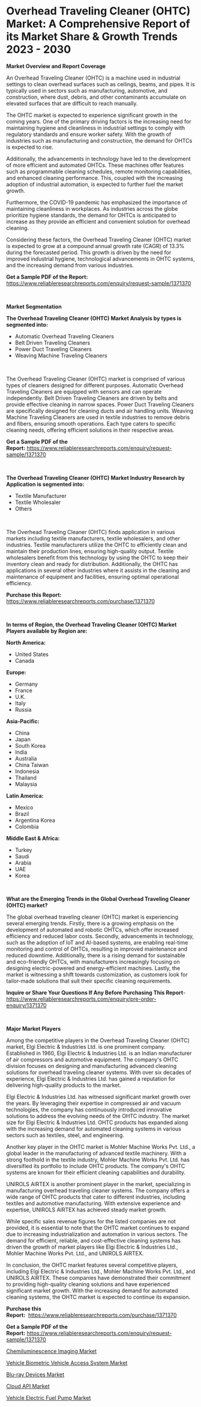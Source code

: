 <p><h1>Overhead Traveling Cleaner (OHTC) Market: A Comprehensive Report of its Market Share & Growth Trends 2023 - 2030</h1></p><p><strong>Market Overview and Report Coverage</strong></p>
<p><p>An Overhead Traveling Cleaner (OHTC) is a machine used in industrial settings to clean overhead surfaces such as ceilings, beams, and pipes. It is typically used in sectors such as manufacturing, automotive, and construction, where dust, debris, and other contaminants accumulate on elevated surfaces that are difficult to reach manually.</p><p>The OHTC market is expected to experience significant growth in the coming years. One of the primary driving factors is the increasing need for maintaining hygiene and cleanliness in industrial settings to comply with regulatory standards and ensure worker safety. With the growth of industries such as manufacturing and construction, the demand for OHTCs is expected to rise.</p><p>Additionally, the advancements in technology have led to the development of more efficient and automated OHTCs. These machines offer features such as programmable cleaning schedules, remote monitoring capabilities, and enhanced cleaning performance. This, coupled with the increasing adoption of industrial automation, is expected to further fuel the market growth.</p><p>Furthermore, the COVID-19 pandemic has emphasized the importance of maintaining cleanliness in workplaces. As industries across the globe prioritize hygiene standards, the demand for OHTCs is anticipated to increase as they provide an efficient and convenient solution for overhead cleaning.</p><p>Considering these factors, the Overhead Traveling Cleaner (OHTC) market is expected to grow at a compound annual growth rate (CAGR) of 13.3% during the forecasted period. This growth is driven by the need for improved industrial hygiene, technological advancements in OHTC systems, and the increasing demand from various industries.</p></p>
<p><strong>Get a Sample PDF of the Report:</strong> <a href="https://www.reliableresearchreports.com/enquiry/request-sample/1371370">https://www.reliableresearchreports.com/enquiry/request-sample/1371370</a></p>
<p>&nbsp;</p>
<p><strong>Market Segmentation</strong></p>
<p><strong>The Overhead Traveling Cleaner (OHTC) Market Analysis by types is segmented into:</strong></p>
<p><ul><li>Automatic Overhead Traveling Cleaners</li><li>Belt Driven Traveling Cleaners</li><li>Power Duct Traveling Cleaners</li><li>Weaving Machine Traveling Cleaners</li></ul></p>
<p>&nbsp;</p>
<p><p>The Overhead Traveling Cleaner (OHTC) market is comprised of various types of cleaners designed for different purposes. Automatic Overhead Traveling Cleaners are equipped with sensors and can operate independently. Belt Driven Traveling Cleaners are driven by belts and provide effective cleaning in narrow spaces. Power Duct Traveling Cleaners are specifically designed for cleaning ducts and air handling units. Weaving Machine Traveling Cleaners are used in textile industries to remove debris and fibers, ensuring smooth operations. Each type caters to specific cleaning needs, offering efficient solutions in their respective areas.</p></p>
<p><strong>Get a Sample PDF of the Report:</strong>&nbsp;<a href="https://www.reliableresearchreports.com/enquiry/request-sample/1371370">https://www.reliableresearchreports.com/enquiry/request-sample/1371370</a></p>
<p>&nbsp;</p>
<p><strong>The Overhead Traveling Cleaner (OHTC) Market Industry Research by Application is segmented into:</strong></p>
<p><ul><li>Textile Manufacturer</li><li>Textile Wholesaler</li><li>Others</li></ul></p>
<p>&nbsp;</p>
<p><p>The Overhead Traveling Cleaner (OHTC) finds application in various markets including textile manufacturers, textile wholesalers, and other industries. Textile manufacturers utilize the OHTC to efficiently clean and maintain their production lines, ensuring high-quality output. Textile wholesalers benefit from this technology by using the OHTC to keep their inventory clean and ready for distribution. Additionally, the OHTC has applications in several other industries where it assists in the cleaning and maintenance of equipment and facilities, ensuring optimal operational efficiency.</p></p>
<p><strong>Purchase this Report:</strong>&nbsp; <a href="https://www.reliableresearchreports.com/purchase/1371370">https://www.reliableresearchreports.com/purchase/1371370</a></p>
<p>&nbsp;</p>
<p><strong>In terms of Region, the Overhead Traveling Cleaner (OHTC) Market Players available by Region are:</strong></p>
<p>
    <p> <strong> North America: </strong>
        <ul>
            <li>United States</li>
            <li>Canada</li>
        </ul>
        </p> 
    <p> <strong> Europe: </strong>
        <ul>
            <li>Germany</li>
            <li>France</li>
            <li>U.K.</li>
            <li>Italy</li>
            <li>Russia</li>
        </ul>
        </p> 
    <p> <strong> Asia-Pacific: </strong>
        <ul>
            <li>China</li>
            <li>Japan</li>
            <li>South Korea</li>
            <li>India</li>
            <li>Australia</li>
            <li>China Taiwan</li>
            <li>Indonesia</li>
            <li>Thailand</li>
            <li>Malaysia</li>
        </ul>
        </p> 
    <p> <strong> Latin America: </strong>
        <ul>
            <li>Mexico</li>
            <li>Brazil</li>
            <li>Argentina Korea</li>
            <li>Colombia</li>
        </ul>
        </p> 
    <p> <strong> Middle East & Africa: </strong>
        <ul>
            <li>Turkey</li>
            <li>Saudi</li>
            <li>Arabia</li>
            <li>UAE</li>
            <li>Korea</li>
        </ul>
    </p>
    </p>
<p>&nbsp;</p>
<p><strong>What are the Emerging Trends in the Global Overhead Traveling Cleaner (OHTC) market?</strong></p>
<p><p>The global overhead traveling cleaner (OHTC) market is experiencing several emerging trends. Firstly, there is a growing emphasis on the development of automated and robotic OHTCs, which offer increased efficiency and reduced labor costs. Secondly, advancements in technology, such as the adoption of IoT and AI-based systems, are enabling real-time monitoring and control of OHTCs, resulting in improved maintenance and reduced downtime. Additionally, there is a rising demand for sustainable and eco-friendly OHTCs, with manufacturers increasingly focusing on designing electric-powered and energy-efficient machines. Lastly, the market is witnessing a shift towards customization, as customers look for tailor-made solutions that suit their specific cleaning requirements.</p></p>
<p><strong>Inquire or Share Your Questions If Any Before Purchasing This Report</strong>- <a href="https://www.reliableresearchreports.com/enquiry/pre-order-enquiry/1371370">https://www.reliableresearchreports.com/enquiry/pre-order-enquiry/1371370</a></p>
<p>&nbsp;</p>
<p><strong>Major Market Players</strong></p>
<p><p>Among the competitive players in the Overhead Traveling Cleaner (OHTC) market, Elgi Electric & Industries Ltd. is one prominent company. Established in 1960, Elgi Electric & Industries Ltd. is an Indian manufacturer of air compressors and automotive equipment. The company's OHTC division focuses on designing and manufacturing advanced cleaning solutions for overhead traveling cleaner systems. With over six decades of experience, Elgi Electric & Industries Ltd. has gained a reputation for delivering high-quality products to the market.</p><p>Elgi Electric & Industries Ltd. has witnessed significant market growth over the years. By leveraging their expertise in compressed air and vacuum technologies, the company has continuously introduced innovative solutions to address the evolving needs of the OHTC industry. The market size for Elgi Electric & Industries Ltd. OHTC products has expanded along with the increasing demand for automated cleaning systems in various sectors such as textiles, steel, and engineering.</p><p>Another key player in the OHTC market is Mohler Machine Works Pvt. Ltd., a global leader in the manufacturing of advanced textile machinery. With a strong foothold in the textile industry, Mohler Machine Works Pvt. Ltd. has diversified its portfolio to include OHTC products. The company's OHTC systems are known for their efficient cleaning capabilities and durability.</p><p>UNIROLS AIRTEX is another prominent player in the market, specializing in manufacturing overhead traveling cleaner systems. The company offers a wide range of OHTC products that cater to different industries, including textiles and automotive manufacturing. With extensive experience and expertise, UNIROLS AIRTEX has achieved steady market growth.</p><p>While specific sales revenue figures for the listed companies are not provided, it is essential to note that the OHTC market continues to expand due to increasing industrialization and automation in various sectors. The demand for efficient, reliable, and cost-effective cleaning systems has driven the growth of market players like Elgi Electric & Industries Ltd., Mohler Machine Works Pvt. Ltd., and UNIROLS AIRTEX.</p><p>In conclusion, the OHTC market features several competitive players, including Elgi Electric & Industries Ltd., Mohler Machine Works Pvt. Ltd., and UNIROLS AIRTEX. These companies have demonstrated their commitment to providing high-quality cleaning solutions and have experienced significant market growth. With the increasing demand for automated cleaning systems, the OHTC market is expected to continue its expansion.</p></p>
<p><strong>Purchase this Report:</strong>&nbsp;&nbsp;<a href="https://www.reliableresearchreports.com/purchase/1371370">https://www.reliableresearchreports.com/purchase/1371370</a></p>
<p></p>
<p><strong>Get a Sample PDF of the Report:</strong>&nbsp;<a href="https://www.reliableresearchreports.com/enquiry/request-sample/1371370">https://www.reliableresearchreports.com/enquiry/request-sample/1371370</a></p>
<p><p><a href="https://medium.com/@soledadroob625/chemiluminescence-imaging-market-size-cagr-trends-2024-2030-204308111e73">Chemiluminescence Imaging Market</a></p><p><a href="https://www.linkedin.com/pulse/vehicle-biometric-access-system-market-research-report-vfl8e/">Vehicle Biometric Vehicle Access System Market</a></p><p><a href="https://www.linkedin.com/pulse/blu-ray-devices-market-challenges-opportunities-growth-drivers-1x1fe/">Blu-ray Devices Market</a></p><p><a href="https://medium.com/@darrensipes2023/cloud-api-market-size-cagr-trends-2024-2030-988df9bc84ba">Cloud API Market</a></p><p><a href="https://www.linkedin.com/pulse/vehicle-electric-fuel-pump-market-challenges-opportunities-gy41e/">Vehicle Electric Fuel Pump Market</a></p></p>